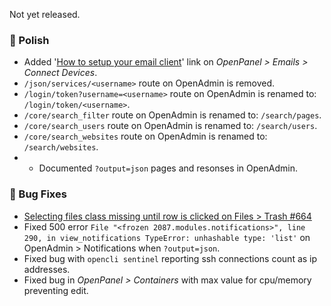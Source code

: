 Not yet released.

### 💅 Polish
- Added '[How to setup your email client](/docs/articles/email/how-to-setup-your-email-client)' link on *OpenPanel > Emails > Connect Devices*.
- `/json/services/<username>` route on OpenAdmin is removed.
- `/login/token?username=<username>` route on OpenAdmin is renamed to: `/login/token/<username>`.
- `/core/search_filter` route on OpenAdmin is renamed to: `/search/pages`.
- `/core/search_users` route on OpenAdmin is renamed to: `/search/users`.
- `/core/search_websites` route on OpenAdmin is renamed to: `/search/websites`.
- - Documented `?output=json` pages and resonses in OpenAdmin.

### 🐛 Bug Fixes
- [Selecting files class missing until row is clicked on Files > Trash #664](https://github.com/stefanpejcic/OpenPanel/issues/664)
- Fixed 500 error `File "<frozen 2087.modules.notifications>", line 290, in view_notifications TypeError: unhashable type: 'list'` on OpenAdmin > Notifications when `?output=json`.
- Fixed bug with `opencli sentinel` reporting ssh connections count as ip addresses.
- Fixed bug in *OpenPanel > Containers* with max value for cpu/memory preventing edit.
